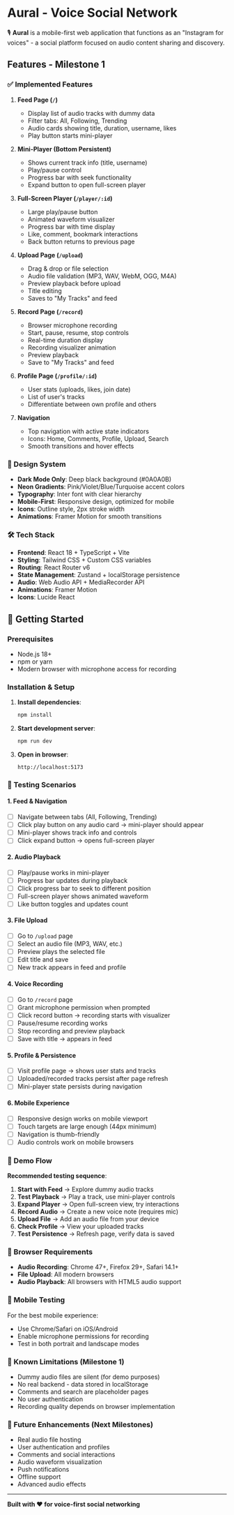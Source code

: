 # Aural - Voice Social Network

🎙️ **Aural** is a mobile-first web application that functions as an "Instagram for voices" - a social platform focused on audio content sharing and discovery.

## Features - Milestone 1

### ✅ Implemented Features

1. **Feed Page (`/`)**
   - Display list of audio tracks with dummy data
   - Filter tabs: All, Following, Trending
   - Audio cards showing title, duration, username, likes
   - Play button starts mini-player

2. **Mini-Player (Bottom Persistent)**
   - Shows current track info (title, username)
   - Play/pause control
   - Progress bar with seek functionality
   - Expand button to open full-screen player

3. **Full-Screen Player (`/player/:id`)**
   - Large play/pause button
   - Animated waveform visualizer
   - Progress bar with time display
   - Like, comment, bookmark interactions
   - Back button returns to previous page

4. **Upload Page (`/upload`)**
   - Drag & drop or file selection
   - Audio file validation (MP3, WAV, WebM, OGG, M4A)
   - Preview playback before upload
   - Title editing
   - Saves to "My Tracks" and feed

5. **Record Page (`/record`)**
   - Browser microphone recording
   - Start, pause, resume, stop controls
   - Real-time duration display
   - Recording visualizer animation
   - Preview playback
   - Save to "My Tracks" and feed

6. **Profile Page (`/profile/:id`)**
   - User stats (uploads, likes, join date)
   - List of user's tracks
   - Differentiate between own profile and others

7. **Navigation**
   - Top navigation with active state indicators
   - Icons: Home, Comments, Profile, Upload, Search
   - Smooth transitions and hover effects

### 🎨 Design System

- **Dark Mode Only**: Deep black background (#0A0A0B)
- **Neon Gradients**: Pink/Violet/Blue/Turquoise accent colors
- **Typography**: Inter font with clear hierarchy
- **Mobile-First**: Responsive design, optimized for mobile
- **Icons**: Outline style, 2px stroke width
- **Animations**: Framer Motion for smooth transitions

### 🛠 Tech Stack

- **Frontend**: React 18 + TypeScript + Vite
- **Styling**: Tailwind CSS + Custom CSS variables
- **Routing**: React Router v6
- **State Management**: Zustand + localStorage persistence
- **Audio**: Web Audio API + MediaRecorder API
- **Animations**: Framer Motion
- **Icons**: Lucide React

## 🚀 Getting Started

### Prerequisites
- Node.js 18+ 
- npm or yarn
- Modern browser with microphone access for recording

### Installation & Setup

1. **Install dependencies**:
   ```bash
   npm install
   ```

2. **Start development server**:
   ```bash
   npm run dev
   ```

3. **Open in browser**:
   ```
   http://localhost:5173
   ```

### 🧪 Testing Scenarios

#### 1. Feed & Navigation
- [ ] Navigate between tabs (All, Following, Trending)
- [ ] Click play button on any audio card → mini-player should appear
- [ ] Mini-player shows track info and controls
- [ ] Click expand button → opens full-screen player

#### 2. Audio Playback
- [ ] Play/pause works in mini-player
- [ ] Progress bar updates during playback
- [ ] Click progress bar to seek to different position
- [ ] Full-screen player shows animated waveform
- [ ] Like button toggles and updates count

#### 3. File Upload
- [ ] Go to `/upload` page
- [ ] Select an audio file (MP3, WAV, etc.)
- [ ] Preview plays the selected file
- [ ] Edit title and save
- [ ] New track appears in feed and profile

#### 4. Voice Recording
- [ ] Go to `/record` page
- [ ] Grant microphone permission when prompted
- [ ] Click record button → recording starts with visualizer
- [ ] Pause/resume recording works
- [ ] Stop recording and preview playback
- [ ] Save with title → appears in feed

#### 5. Profile & Persistence
- [ ] Visit profile page → shows user stats and tracks
- [ ] Uploaded/recorded tracks persist after page refresh
- [ ] Mini-player state persists during navigation

#### 6. Mobile Experience
- [ ] Responsive design works on mobile viewport
- [ ] Touch targets are large enough (44px minimum)
- [ ] Navigation is thumb-friendly
- [ ] Audio controls work on mobile browsers

### 🎯 Demo Flow

**Recommended testing sequence**:

1. **Start with Feed** → Explore dummy audio tracks
2. **Test Playback** → Play a track, use mini-player controls
3. **Expand Player** → Open full-screen view, try interactions
4. **Record Audio** → Create a new voice note (requires mic)
5. **Upload File** → Add an audio file from your device
6. **Check Profile** → View your uploaded tracks
7. **Test Persistence** → Refresh page, verify data is saved

### 🔧 Browser Requirements

- **Audio Recording**: Chrome 47+, Firefox 29+, Safari 14.1+
- **File Upload**: All modern browsers
- **Audio Playback**: All browsers with HTML5 audio support

### 📱 Mobile Testing

For the best mobile experience:
- Use Chrome/Safari on iOS/Android
- Enable microphone permissions for recording
- Test in both portrait and landscape modes

### 🐛 Known Limitations (Milestone 1)

- Dummy audio files are silent (for demo purposes)
- No real backend - data stored in localStorage
- Comments and search are placeholder pages
- No user authentication
- Recording quality depends on browser implementation

### 🚧 Future Enhancements (Next Milestones)

- Real audio file hosting
- User authentication and profiles
- Comments and social interactions
- Audio waveform visualization
- Push notifications
- Offline support
- Advanced audio effects

---

**Built with ❤️ for voice-first social networking**